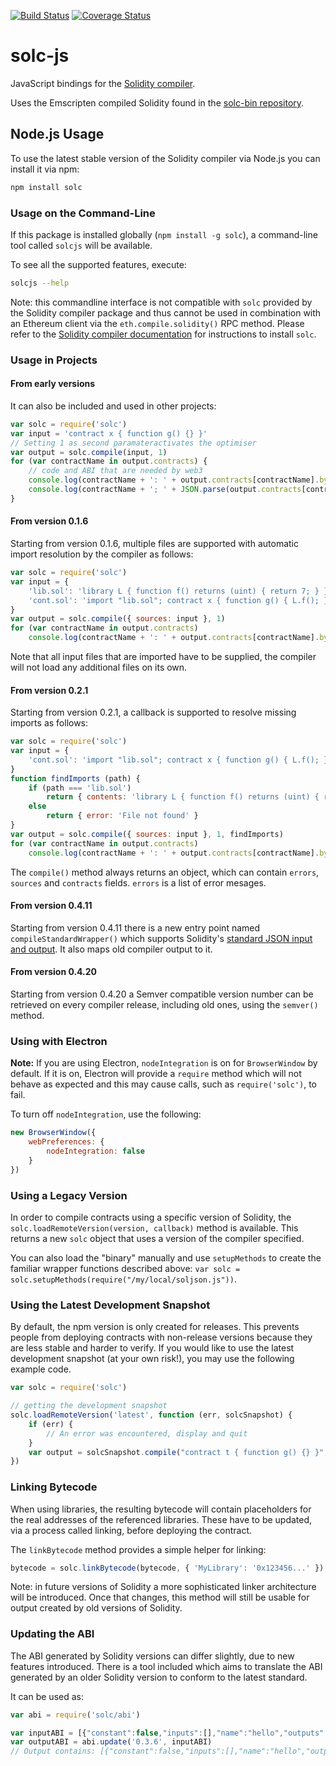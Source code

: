 [![Build Status](https://img.shields.io/travis/ethereum/solc-js.svg?branch=master&style=flat-square)](https://travis-ci.org/ethereum/solc-js)
[![Coverage Status](https://img.shields.io/coveralls/ethereum/solc-js.svg?style=flat-square)](https://coveralls.io/r/ethereum/solc-js)

# solc-js
JavaScript bindings for the [Solidity compiler](https://github.com/ethereum/solidity).

Uses the Emscripten compiled Solidity found in the [solc-bin repository](https://github.com/ethereum/solc-bin).

## Node.js Usage

To use the latest stable version of the Solidity compiler via Node.js you can install it via npm:

```bash
npm install solc
```

### Usage on the Command-Line

If this package is installed globally (`npm install -g solc`), a command-line tool called `solcjs` will be available.

To see all the supported features, execute:

```bash
solcjs --help
```

Note: this commandline interface is not compatible with `solc` provided by the Solidity compiler package and thus cannot be
used in combination with an Ethereum client via the `eth.compile.solidity()` RPC method. Please refer to the
[Solidity compiler documentation](https://solidity.readthedocs.io/) for instructions to install `solc`.

### Usage in Projects

#### From early versions

It can also be included and used in other projects:

```javascript
var solc = require('solc')
var input = 'contract x { function g() {} }'
// Setting 1 as second paramateractivates the optimiser
var output = solc.compile(input, 1)
for (var contractName in output.contracts) {
	// code and ABI that are needed by web3
	console.log(contractName + ': ' + output.contracts[contractName].bytecode)
	console.log(contractName + '; ' + JSON.parse(output.contracts[contractName].interface))
}
```

#### From version 0.1.6

Starting from version 0.1.6, multiple files are supported with automatic import resolution by the compiler as follows:

```javascript
var solc = require('solc')
var input = {
	'lib.sol': 'library L { function f() returns (uint) { return 7; } }',
	'cont.sol': 'import "lib.sol"; contract x { function g() { L.f(); } }'
}
var output = solc.compile({ sources: input }, 1)
for (var contractName in output.contracts)
	console.log(contractName + ': ' + output.contracts[contractName].bytecode)
```

Note that all input files that are imported have to be supplied, the compiler will not load any additional files on its own.

#### From version 0.2.1

Starting from version 0.2.1, a callback is supported to resolve missing imports as follows:

```javascript
var solc = require('solc')
var input = {
	'cont.sol': 'import "lib.sol"; contract x { function g() { L.f(); } }'
}
function findImports (path) {
	if (path === 'lib.sol')
		return { contents: 'library L { function f() returns (uint) { return 7; } }' }
	else
		return { error: 'File not found' }
}
var output = solc.compile({ sources: input }, 1, findImports)
for (var contractName in output.contracts)
	console.log(contractName + ': ' + output.contracts[contractName].bytecode)
```

The `compile()` method always returns an object, which can contain `errors`, `sources` and `contracts` fields. `errors` is a list of error mesages.

#### From version 0.4.11

Starting from version 0.4.11 there is a new entry point named `compileStandardWrapper()` which supports Solidity's [standard JSON input and output](https://solidity.readthedocs.io/en/develop/using-the-compiler.html#compiler-input-and-output-json-description). It also maps old compiler output to it.

#### From version 0.4.20

Starting from version 0.4.20 a Semver compatible version number can be retrieved on every compiler release, including old ones, using the `semver()` method.

### Using with Electron

**Note:**
If you are using Electron, `nodeIntegration` is on for `BrowserWindow` by default. If it is on, Electron will provide a `require` method which will not behave as expected and this may cause calls, such as `require('solc')`, to fail.

To turn off `nodeIntegration`, use the following:

```javascript
new BrowserWindow({
	webPreferences: {
		nodeIntegration: false
	}
})
```

### Using a Legacy Version

In order to compile contracts using a specific version of Solidity, the `solc.loadRemoteVersion(version, callback)` method is available. This returns a new `solc` object that uses a version of the compiler specified. 

You can also load the "binary" manually and use `setupMethods` to create the familiar wrapper functions described above:
`var solc = solc.setupMethods(require("/my/local/soljson.js"))`.

### Using the Latest Development Snapshot

By default, the npm version is only created for releases. This prevents people from deploying contracts with non-release versions because they are less stable and harder to verify. If you would like to use the latest development snapshot (at your own risk!), you may use the following example code.

```javascript
var solc = require('solc')

// getting the development snapshot
solc.loadRemoteVersion('latest', function (err, solcSnapshot) {
	if (err) {
		// An error was encountered, display and quit
	}
	var output = solcSnapshot.compile("contract t { function g() {} }", 1)
})
```

### Linking Bytecode

When using libraries, the resulting bytecode will contain placeholders for the real addresses of the referenced libraries. These have to be updated, via a process called linking, before deploying the contract.

The `linkBytecode` method provides a simple helper for linking:

```javascript
bytecode = solc.linkBytecode(bytecode, { 'MyLibrary': '0x123456...' })
```

Note: in future versions of Solidity a more sophisticated linker architecture will be introduced.  Once that changes, this method will still be usable for output created by old versions of Solidity.

### Updating the ABI

The ABI generated by Solidity versions can differ slightly, due to new features introduced.  There is a tool included which aims to translate the ABI generated by an older Solidity version to conform to the latest standard.

It can be used as:
```javascript
var abi = require('solc/abi')

var inputABI = [{"constant":false,"inputs":[],"name":"hello","outputs":[{"name":"","type":"string"}],"payable":false,"type":"function"}]
var outputABI = abi.update('0.3.6', inputABI)
// Output contains: [{"constant":false,"inputs":[],"name":"hello","outputs":[{"name":"","type":"string"}],"payable":true,"type":"function"},{"type":"fallback","payable":true}]

```
